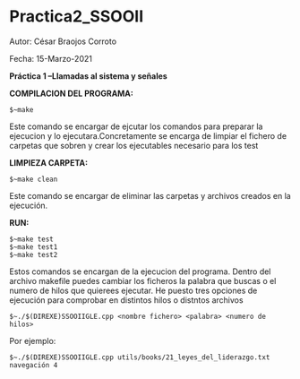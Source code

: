 # Practica2_SSOOII

Autor: César Braojos Corroto

Fecha: 15-Marzo-2021

**Práctica 1 –Llamadas al sistema y señales**

**COMPILACION DEL PROGRAMA:**

    $~make

Este comando se encargar de ejcutar los comandos para preparar la ejecucion y lo ejecutara.Concretamente se encarga de limpiar el fichero de carpetas que sobren y crear los ejecutables necesario para los test 
    
**LIMPIEZA CARPETA:**

    $~make clean
    
Este comando se encargar de eliminar las carpetas y archivos creados en la ejecución.

**RUN:**

    $~make test
    $~make test1
    $~make test2
  
 Estos comandos se  encargan de la ejecucion del programa. Dentro del archivo makefile puedes cambiar los ficheros la palabra que buscas o el numero de hilos que quierees ejecutar. He puesto tres opciones de ejecución para comprobar en distintos hilos o distntos archivos
 
    $~./$(DIREXE)SSOOIIGLE.cpp <nombre fichero> <palabra> <numero de hilos>

 Por ejemplo: 
  
    $~./$(DIREXE)SSOOIIGLE.cpp utils/books/21_leyes_del_liderazgo.txt navegación 4


